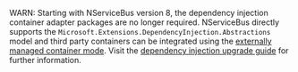 WARN: Starting with NServiceBus version 8, the dependency injection container adapter packages are no longer required. NServiceBus directly supports the `Microsoft.Extensions.DependencyInjection.Abstractions` model and third party containers can be integrated using the [externally managed container mode](/nservicebus/dependency-injection/#externally-managed-mode). Visit the [dependency injection upgrade guide](/nservicebus/upgrades/7to8/dependency-injection.md) for further information.